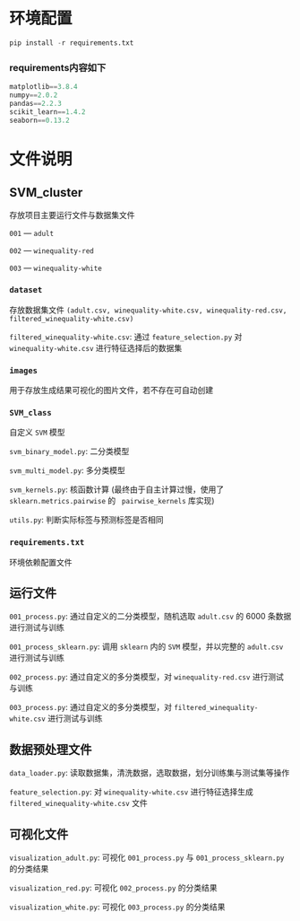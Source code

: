 # 环境配置

```python
pip install -r requirements.txt
```

### requirements内容如下

```python
matplotlib==3.8.4
numpy==2.0.2
pandas==2.2.3
scikit_learn==1.4.2
seaborn==0.13.2
```



# 文件说明

## SVM_cluster

存放项目主要运行文件与数据集文件

`001` — `adult`

`002` — `winequality-red`

`003` — `winequality-white`



### `dataset`

存放数据集文件 `(adult.csv, winequality-white.csv, winequality-red.csv, filtered_winequality-white.csv)`

`filtered_winequality-white.csv`: 通过 `feature_selection.py` 对 `winequality-white.csv` 进行特征选择后的数据集



### `images`

用于存放生成结果可视化的图片文件，若不存在可自动创建



### `SVM_class`

自定义 `SVM` 模型

`svm_binary_model.py`: 二分类模型

`svm_multi_model.py`: 多分类模型

`svm_kernels.py`: 核函数计算 (最终由于自主计算过慢，使用了 `sklearn.metrics.pairwise` 的 `
pairwise_kernels` 库实现)

`utils.py`: 判断实际标签与预测标签是否相同



### `requirements.txt`

环境依赖配置文件



## 运行文件

`001_process.py`: 通过自定义的二分类模型，随机选取 `adult.csv` 的 6000 条数据进行测试与训练

`001_process_sklearn.py`: 调用 `sklearn` 内的 `SVM` 模型，并以完整的 `adult.csv` 进行测试与训练

`002_process.py`: 通过自定义的多分类模型，对 `winequality-red.csv` 进行测试与训练

`003_process.py`: 通过自定义的多分类模型，对 `filtered_winequality-white.csv` 进行测试与训练





## 数据预处理文件

`data_loader.py`: 读取数据集，清洗数据，选取数据，划分训练集与测试集等操作

`feature_selection.py`: 对 `winequality-white.csv` 进行特征选择生成`filtered_winequality-white.csv` 文件



## 可视化文件

`visualization_adult.py`: 可视化 `001_process.py` 与 `001_process_sklearn.py` 的分类结果

`visualization_red.py`: 可视化 `002_process.py` 的分类结果

`visualization_white.py`: 可视化 `003_process.py` 的分类结果

